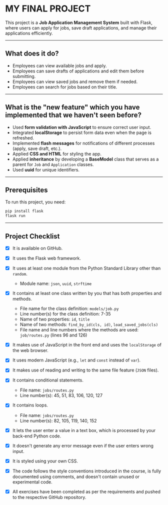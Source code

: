 
# MY FINAL PROJECT

This project is a **Job Application Management System** built with Flask, where users can apply for jobs, save draft applications, and manage their applications efficiently.

---

## What does it do?

- Employees can view available jobs and apply.  
- Employees can save drafts of applications and edit them before submitting.  
- Employees can view saved jobs and remove them if needed.  
- Employees can search for jobs based on their title.

---

## What is the "new feature" which you have implemented that we haven't seen before?

- Used **form validation with JavaScript** to ensure correct user input.  
- Integrated **localStorage** to persist form data even when the page is refreshed.  
- Implemented **flash messages** for notifications of different processes (apply, save draft, etc.).  
- Applied **CSS and HTML** for styling the app.  
- Applied **inheritance** by developing a **BaseModel** class that serves as a parent for `Job` and `Application` classes.  
- Used **uuid** for unique identifiers.

---

## Prerequisites

To run this project, you need:

```bash
pip install flask
flask run
````

---

## Project Checklist

* [x] It is available on GitHub.
* [x] It uses the Flask web framework.
* [x] It uses at least one module from the Python Standard Library other than `random`.

  * Module name: `json`, `uuid`, `strftime`
* [x] It contains at least one class written by you that has both properties and methods.

  * File name for the class definition: `models/job.py`
  * Line number(s) for the class definition: 7-35
  * Name of two properties: `id`, `title`
  * Name of two methods: `find_by_id(cls, id)`, `load_saved_jobs(cls)`
  * File name and line numbers where the methods are used: `job/routes.py` (lines 96 and 126)
* [x] It makes use of JavaScript in the front end and uses the `localStorage` of the web browser.
* [x] It uses modern JavaScript (e.g., `let` and `const` instead of `var`).
* [x] It makes use of reading and writing to the same file feature (`JSON` files).
* [x] It contains conditional statements.

  * File name: `jobs/routes.py`
  * Line number(s): 45, 51, 83, 106, 120, 127
* [x] It contains loops.

  * File name: `jobs/routes.py`
  * Line number(s): 82, 105, 119, 140, 152
* [x] It lets the user enter a value in a text box, which is processed by your back-end Python code.
* [x] It doesn't generate any error message even if the user enters wrong input.
* [x] It is styled using your own CSS.
* [x] The code follows the style conventions introduced in the course, is fully documented using comments, and doesn't contain unused or experimental code.
* [x] All exercises have been completed as per the requirements and pushed to the respective GitHub repository.

```

